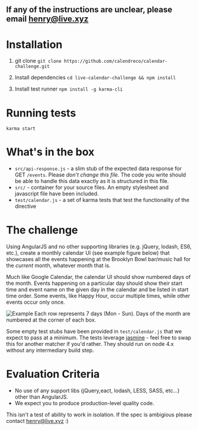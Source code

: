 ## If any of the instructions are unclear, please email henry@live.xyz

# Installation

1) git clone
`git clone https://github.com/calendreco/calendar-challenge.git`

2) Install dependencies
`cd live-calendar-challenge && npm install`

3) Install test runner
`npm install -g karma-cli`

# Running tests
`karma start`

# What's in the box
* `src/api-response.js` - a slim stub of the expected data response for GET `/events`. Please *don't change this file*. The code you write should be able to handle this data exactly as it is structured in this file.
* `src/` - container for your source files. An empty stylesheet and javascript file have been included.
* `test/calendar.js` - a set of karma tests that test the functionality of the directive

# The challenge
Using AngularJS and no other supporting libraries (e.g. jQuery, lodash, ES6, etc.), create a monthly calendar UI (see example figure below) that showcases all the events happening at the Brooklyn Bowl bar/music hall for the _current_ month, whatever month that is.

Much like Google Calendar, the calendar UI should show numbered days of the month. Events happening on a particular day should show their start time and event name on the given day in the calendar and be listed in start time order. Some events, like Happy Hour, occur multiple times, while other events occur only once.

![Example](https://cloud.githubusercontent.com/assets/3581705/13577019/693a01e0-e45e-11e5-857f-b42f5752f6e8.png)
Each row represents 7 days (Mon - Sun). Days of the month are numbered at the corner of each box.

Some empty test stubs have been provided in `test/calendar.js` that we expect to pass at a minimum. The tests leverage [jasmine](http://jasmine.github.io/2.0/introduction.html) - feel free to swap this for another matcher if you'd rather. They should run on node 4.x without any intermediary build step.

# Evaluation Criteria
* No use of any support libs (jQuery,eact, lodash, LESS, SASS, etc...) other than AngularJS.
* We expect you to produce production-level quality code.

This isn't a test of ability to work in isolation. If the spec is ambigious please contact henry@live.xyz :)
